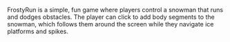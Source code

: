 FrostyRun is a simple, fun game where players control a snowman that runs and dodges obstacles. The player can click to add body segments to the snowman, which follows them around the screen while they navigate ice platforms and spikes.
